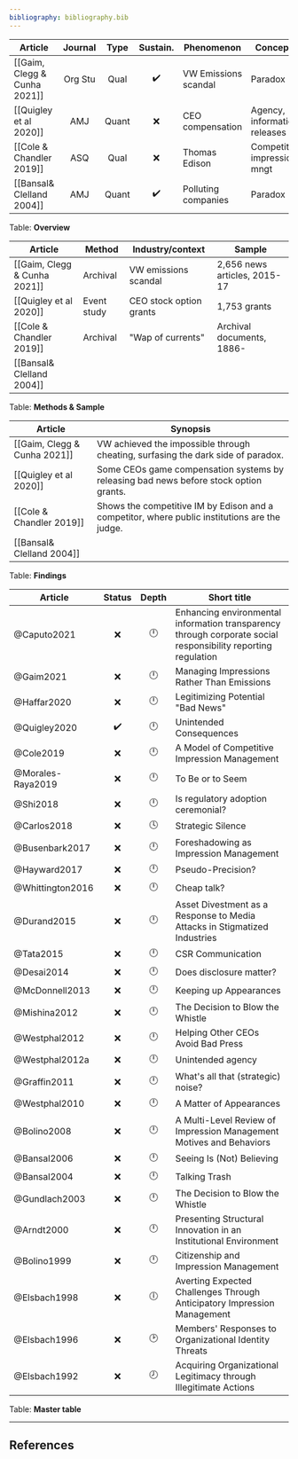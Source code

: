 ```yaml
---
bibliography: bibliography.bib
---
```


Article                             |Journal| Type | Sustain.          | Phenomenon         | Concepts
------------------                  | :-:   | :-:  | :-:               | ----------------   | ---------------------------
[[Gaim, Clegg & Cunha 2021]]        |Org Stu| Qual | :heavy_check_mark:|VW Emissions scandal| Paradox
[[Quigley et al 2020]]              | AMJ   | Quant| :x:               | CEO compensation   | Agency, information releases
[[Cole & Chandler 2019]]            | ASQ   | Qual | :x:               | Thomas Edison      | Competitive impression mngt
[[Bansal& Clelland 2004]]           | AMJ   | Quant| :heavy_check_mark:| Polluting companies| Paradox
Table: **Overview**

Article                             | Method                | Industry/context          | Sample
------                              | ----                  | -----                     | ------
[[Gaim, Clegg & Cunha 2021]]        | Archival              | VW emissions scandal      | 2,656 news articles, 2015-17
[[Quigley et al 2020]]              | Event study           | CEO stock option grants   | 1,753 grants
[[Cole & Chandler 2019]]            | Archival              | "Wap of currents"         | Archival documents, 1886-
[[Bansal& Clelland 2004]]           |
Table: **Methods & Sample**

Article                         | Synopsis
-----                           | ----------------
[[Gaim, Clegg & Cunha 2021]]    | VW achieved the impossible through cheating, surfasing the dark side of paradox.
[[Quigley et al 2020]]          | Some CEOs game compensation systems by releasing bad news before stock option grants.
[[Cole & Chandler 2019]]        | Shows the competitive IM by Edison and a competitor, where public institutions are the judge.
[[Bansal& Clelland 2004]]       |
Table: **Findings**

Article             | Status           | Depth   | Short title
---------           | :-:              | :-:     | ---------------
@Caputo2021         | :x:              |:clock12:| Enhancing environmental information transparency through corporate social responsibility reporting regulation
@Gaim2021           | :x:              |:clock12:| Managing Impressions Rather Than Emissions
@Haffar2020         | :x:              |:clock12:| Legitimizing Potential "Bad News"
@Quigley2020        |:heavy_check_mark:|:clock12:| Unintended Consequences
@Cole2019           | :x:              |:clock12:| A Model of Competitive Impression Management
@Morales-Raya2019   | :x:              |:clock12:| To Be or to Seem
@Shi2018            | :x:              |:clock12:| Is regulatory adoption ceremonial?
@Carlos2018         | :x:              |:clock4: | Strategic Silence
@Busenbark2017      | :x:              |:clock12:| Foreshadowing as Impression Management
@Hayward2017        | :x:              |:clock12:| Pseudo-Precision?
@Whittington2016    | :x:              |:clock12:| Cheap talk?
@Durand2015         | :x:              |:clock12:| Asset Divestment as a Response to Media Attacks in Stigmatized Industries
@Tata2015           | :x:              |:clock12:| CSR Communication
@Desai2014          | :x:              |:clock12:| Does disclosure matter?
@McDonnell2013      | :x:              |:clock12:| Keeping up Appearances
@Mishina2012        | :x:              |:clock12:| The Decision to Blow the Whistle
@Westphal2012       | :x:              |:clock12:| Helping Other CEOs Avoid Bad Press
@Westphal2012a      | :x:              |:clock12:| Unintended agency
@Graffin2011        | :x:              |:clock12:| What's all that (strategic) noise?
@Westphal2010       | :x:              |:clock12:| A Matter of Appearances
@Bolino2008         | :x:              |:clock12:| A Multi-Level Review of Impression Management Motives and Behaviors
@Bansal2006         | :x:              |:clock12:| Seeing Is (Not) Believing
@Bansal2004         | :x:              |:clock12:| Talking Trash
@Gundlach2003       | :x:              |:clock12:| The Decision to Blow the Whistle
@Arndt2000          | :x:              |:clock12:| Presenting Structural Innovation in an Institutional Environment
@Bolino1999         | :x:              |:clock12:| Citizenship and Impression Management
@Elsbach1998        | :x:              |:clock6: | Averting Expected Challenges Through Anticipatory Impression Management
@Elsbach1996        | :x:              |:clock2: | Members' Responses to Organizational Identity Threats
@Elsbach1992        | :x:              |:clock8: | Acquiring Organizational Legitimacy through Illegitimate Actions
Table: **Master table**

---

## References